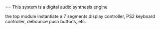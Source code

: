 == This system is a digital audio synthesis engine

the top module instantiate a 7 segments display controller, PS2 keyboard controller, debounce push buttons, etc. 


